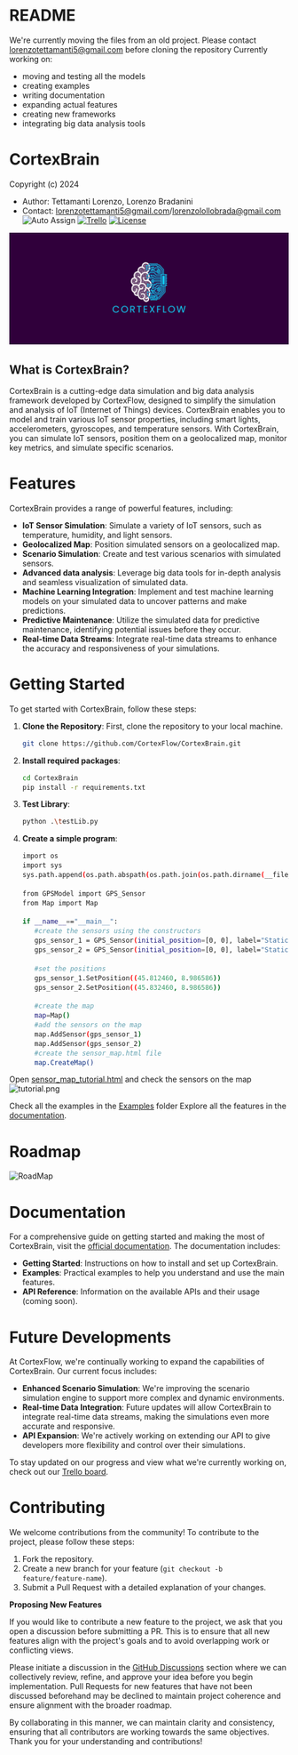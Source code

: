 # README

We're currently moving the files from an old project. Please contact <lorenzotettamanti5@gmail.com> before cloning the repository
Currently working on:

- moving and testing all the models
- creating examples
- writing documentation
- expanding actual features
- creating new frameworks
- integrating big data analysis tools

# CortexBrain

Copyright (c) 2024

- Author: Tettamanti Lorenzo, Lorenzo Bradanini
- Contact: <lorenzotettamanti5@gmail.com>/<lorenzolollobrada@gmail.com>
![Auto Assign](https://github.com/CortexFlow/CortexBrain/actions/workflows/auto-assign.yml/badge.svg)
[![Trello](https://img.shields.io/badge/Trello-%23026AA7.svg?style=for-the-badge&logo=Trello&logoColor=white)](https://trello.com/invite/b/66c731aab6030598aef7aed3/ATTIdfd7d08e42dca6f8b56a8b26f499ab8c95EB547E/cortexbrain)
[![License](https://img.shields.io/badge/licenza-Apache%202.0-blue.svg)](./LICENSE)


![CortexFlow Logo](banner.png)

## What is CortexBrain?

CortexBrain is a cutting-edge data simulation and big data analysis framework developed by CortexFlow, designed to simplify the simulation and analysis of IoT (Internet of Things) devices. CortexBrain enables you to model and train various IoT sensor properties, including smart lights, accelerometers, gyroscopes, and temperature sensors. With CortexBrain, you can simulate IoT sensors, position them on a geolocalized map, monitor key metrics, and simulate specific scenarios.


# Features

CortexBrain provides a range of powerful features, including:

- **IoT Sensor Simulation**: Simulate a variety of IoT sensors, such as temperature, humidity, and light sensors.
- **Geolocalized Map**: Position simulated sensors on a geolocalized map.
- **Scenario Simulation**: Create and test various scenarios with simulated sensors.
-  **Advanced data analysis**: Leverage big data tools for in-depth analysis and seamless visualization of simulated data.
-  **Machine Learning Integration**: Implement and test machine learning models on your simulated data to uncover patterns and make predictions.
-  **Predictive Maintenance**: Utilize the simulated data for predictive maintenance, identifying potential issues before they occur.
-  **Real-time Data Streams**: Integrate real-time data streams to enhance the accuracy and responsiveness of your simulations.


# Getting Started

To get started with CortexBrain, follow these steps:

1. **Clone the Repository**: First, clone the repository to your local machine.

   ```bash
   git clone https://github.com/CortexFlow/CortexBrain.git
    ```

2. **Install required packages**:

   ```bash
   cd CortexBrain
   pip install -r requirements.txt

3. **Test Library**:

   ```bash
   python .\testLib.py

4. **Create a simple program**:

   ```bash
   import os
   import sys
   sys.path.append(os.path.abspath(os.path.join(os.path.dirname(__file__), '../')))

   from GPSModel import GPS_Sensor
   from Map import Map

   if __name__=="__main__":
      #create the sensors using the constructors
      gps_sensor_1 = GPS_Sensor(initial_position=[0, 0], label="Static GPS Sensor ")
      gps_sensor_2 = GPS_Sensor(initial_position=[0, 0], label="Static GPS Sensor 2")
      
      #set the positions
      gps_sensor_1.SetPosition((45.812460, 8.986586))
      gps_sensor_2.SetPosition((45.832460, 8.986586))
      
      #create the map
      map=Map()
      #add the sensors on the map
      map.AddSensor(gps_sensor_1)
      map.AddSensor(gps_sensor_2)
      #create the sensor_map.html file
      map.CreateMap()

Open [sensor_map_tutorial.html](./SyntheticDatas/Sensors/Examples/sensor_map_tutorial.html) and check the sensors on the map
![tutorial.png](./SyntheticDatas/Sensors/Examples/img/tutorial.png)

Check all the examples in the [Examples](./Examples/) folder
Explore all the features in the [documentation](doc.md).

# Roadmap

![RoadMap](ROADMAP.png)

# Documentation

For a comprehensive guide on getting started and making the most of CortexBrain, visit the [official documentation](doc.md). The documentation includes:

- **Getting Started**: Instructions on how to install and set up CortexBrain.
- **Examples**: Practical examples to help you understand and use the main features.
- **API Reference**: Information on the available APIs and their usage (coming soon).

# Future Developments

At CortexFlow, we're continually working to expand the capabilities of CortexBrain. Our current focus includes:

- **Enhanced Scenario Simulation**: We're improving the scenario simulation engine to support more complex and dynamic environments.
- **Real-time Data Integration**: Future updates will allow CortexBrain to integrate real-time data streams, making the simulations even more accurate and responsive.
- **API Expansion**: We're actively working on extending our API to give developers more flexibility and control over their simulations.

To stay updated on our progress and view what we're currently working on, check out our [Trello board](https://trello.com/invite/b/66c731aab6030598aef7aed3/ATTIdfd7d08e42dca6f8b56a8b26f499ab8c95EB547E/cortexbrain).

# Contributing

We welcome contributions from the community! To contribute to the project, please follow these steps:

1. Fork the repository.
2. Create a new branch for your feature (`git checkout -b feature/feature-name`).
3. Submit a Pull Request with a detailed explanation of your changes.


**Proposing New Features**

If you would like to contribute a new feature to the project, we ask that you open a discussion before submitting a PR. This is to ensure that all new features align with the project's goals and to avoid overlapping work or conflicting views.

Please initiate a discussion in the [GitHub Discussions](https://github.com/CortexFlow/CortexBrain/discussions) section where we can collectively review, refine, and approve your idea before you begin implementation. Pull Requests for new features that have not been discussed beforehand may be declined to maintain project coherence and ensure alignment with the broader roadmap.

By collaborating in this manner, we can maintain clarity and consistency, ensuring that all contributors are working towards the same objectives. Thank you for your understanding and contributions!
